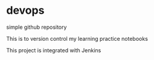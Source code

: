 # devops
simple github repository

This is to version control my learning practice notebooks

This project is integrated with Jenkins
